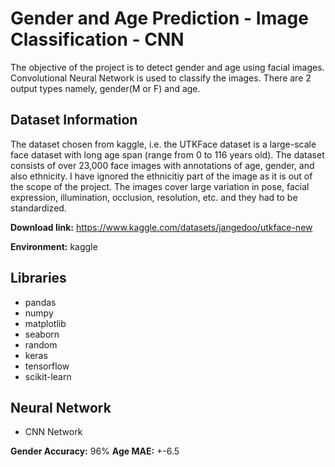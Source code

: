 # Gender and Age Prediction - Image Classification - CNN

The objective of the project is to detect gender and age using facial images. Convolutional Neural Network is used to classify the images. There are 2 output types namely, gender(M or F) and age.


## Dataset Information

The dataset chosen from kaggle, i.e. the UTKFace dataset is a large-scale face dataset with long age span (range from 0 to 116 years old). The dataset consists of over 23,000 face images with annotations of age, gender, and also ethnicity. I have ignored the ethnicitiy part of the image as it is out of the scope of the project. The images cover large variation in pose, facial expression, illumination, occlusion, resolution, etc. and they had to be standardized.


**Download link:** https://www.kaggle.com/datasets/jangedoo/utkface-new

**Environment:** kaggle

## Libraries

- pandas
- numpy
- matplotlib
- seaborn
- random
- keras
- tensorflow
- scikit-learn

## Neural Network

- CNN Network
  
**Gender Accuracy:** 96%
**Age MAE:** +-6.5